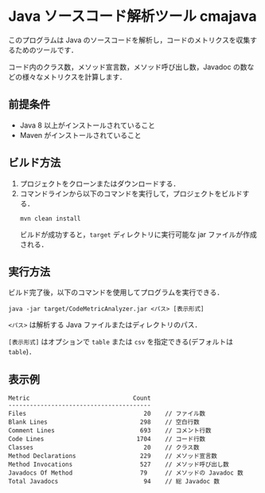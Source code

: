 # Java ソースコード解析ツール cmajava

このプログラムは Java のソースコードを解析し，コードのメトリクスを収集するためのツールです．

コード内のクラス数，メソッド宣言数，メソッド呼び出し数，Javadoc の数などの様々なメトリクスを計算します．

## 前提条件

- Java 8 以上がインストールされていること
- Maven がインストールされていること

## ビルド方法

1. プロジェクトをクローンまたはダウンロードする．
2. コマンドラインから以下のコマンドを実行して，プロジェクトをビルドする．
    ```
    mvn clean install
    ```
    ビルドが成功すると，`target` ディレクトリに実行可能な jar ファイルが作成される．

## 実行方法

ビルド完了後，以下のコマンドを使用してプログラムを実行できる．
```
java -jar target/CodeMetricAnalyzer.jar <パス> [表示形式]
```
`<パス>` は解析する Java ファイルまたはディレクトリのパス．

`[表示形式]` はオプションで `table` または `csv` を指定できる(デフォルトは `table`)．

## 表示例

```
Metric                             Count
----------------------------------------
Files                                 20    // ファイル数
Blank Lines                          298    // 空白行数
Comment Lines                        693    // コメント行数
Code Lines                          1704    // コード行数
Classes                               20    // クラス数
Method Declarations                  229    // メソッド宣言数
Method Invocations                   527    // メソッド呼び出し数
Javadocs Of Method                   79     // メソッドの Javadoc 数
Total Javadocs                        94    // 総 Javadoc 数
```